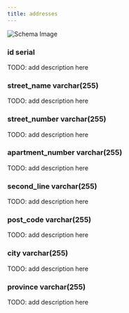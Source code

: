 ```yaml
---
title: addresses
---
```



![Schema Image](/img/schema/addresses.svg)

### id serial
TODO: add description here

### street_name varchar(255)
TODO: add description here

### street_number varchar(255)
TODO: add description here

### apartment_number varchar(255)
TODO: add description here

### second_line varchar(255)
TODO: add description here

### post_code varchar(255)
TODO: add description here

### city varchar(255)
TODO: add description here

### province varchar(255)
TODO: add description here


